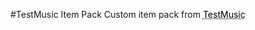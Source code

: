 #TestMusic Item Pack
Custom item pack from <a href="https://github.com/PrinceSour/mc-resourcepack-TestMusic.git" style="color: black; text-decoration: underline;text-decoration-style: dotted;">TestMusic</a>

